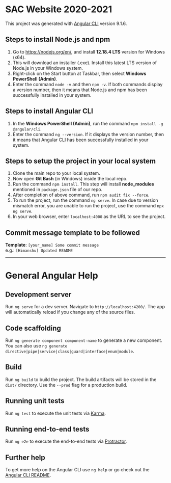 # SAC Website 2020-2021

This project was generated with [Angular CLI](https://github.com/angular/angular-cli) version 9.1.6.

## Steps to install Node.js and npm

1. Go to https://nodejs.org/en/, and install **12.18.4 LTS** version for Windows (x64).
2. This will download an installer (.exe). Install this latest LTS version of Node.js in your Windows system.
3. Right-click on the Start button at Taskbar, then select **Windows PowerShell (Admin)**.
4. Enter the command `node -v` and then `npm -v`. If both commands display a version number, then it means that Node.js and npm has been successfully installed in your system.

## Steps to install Angular CLI

1. In the **Windows PowerShell (Admin)**, run the command `npm install -g @angular/cli`.
2. Enter the command `ng --version`. If it displays the version number, then it means that Angular CLI has been successfully installed in your system.
   
## Steps to setup the project in your local system

1. Clone the main repo to your local system.
2. Now open **Git Bash** (in Windows) inside the local repo.
3. Run the command `npm install`. This step will install **node_modules** mentioned in `package.json` file of our repo.
4. After completion of above command, run `npm audit fix --force`.
5. To run the project, run the command `ng serve`. In case due to version mismatch error, you are unable to run the project, use the command `npx ng serve`.
6. In your web browser, enter `localhost:4000` as the URL to see the project.

## Commit message template to be followed 

**Template**: `[your_name] Some commit message` <br/>
e.g.: `[Himanshu] Updated README`

<hr>

# General Angular Help

## Development server

Run `ng serve` for a dev server. Navigate to `http://localhost:4200/`. The app will automatically reload if you change any of the source files.

## Code scaffolding

Run `ng generate component component-name` to generate a new component. You can also use `ng generate directive|pipe|service|class|guard|interface|enum|module`.

## Build

Run `ng build` to build the project. The build artifacts will be stored in the `dist/` directory. Use the `--prod` flag for a production build.

## Running unit tests

Run `ng test` to execute the unit tests via [Karma](https://karma-runner.github.io).

## Running end-to-end tests

Run `ng e2e` to execute the end-to-end tests via [Protractor](http://www.protractortest.org/).

## Further help

To get more help on the Angular CLI use `ng help` or go check out the [Angular CLI README](https://github.com/angular/angular-cli/blob/master/README.md).
